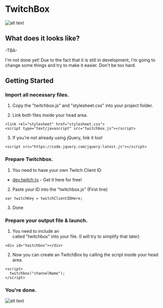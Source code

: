 # TwitchBox
![alt text](https://image.ibb.co/d1MDrH/twitchbox.png)

## What does it looks like?
-TBA-

I'm not done yet! Due to the fact that it is still in development, I'm going to change some things and try to make it easier. Don't be too hard.

## Getting Started

### Import all necessary files.

1. Copy the "twitchbox.js" and "stylesheet.css" into your project folder.

2. Link both files inside your head area.
  ```
  <link rel="stylesheet" href="stylesheet.css">
  <script type="text/javascript" src="twitchbox.js"></script>
  ```
  
3. If you're not already using jQuery, link it too!
  ```
  <script src="https://code.jquery.com/jquery-latest.js"></script>
  ```

### Prepare Twitchbox.

1. You need to have your own Twitch Client ID
  * [dev.twitch.tv](https://dev.twitch.tv/docs/v5) - Get it here for free!

2. Paste your ID into the "twitchbox.js" (First line)
  ```
  var twitchKey = twitchClientIDHere;
  ```

3. Done

### Prepare your output file & launch.

1. You need to include an <div> called "twitchbox" into your file. (I will try to simplify that later)
  ```
  <div id="twitchbox"></div>
  ```

2. Now you can create an TwitchBox by calling the script inside your head area.
  ```
  <script>
    twitchbox("channelName");
  </script>
  ```
  
### You're done.


![alt text](http://lyyn.fr.nf/photoshow/?t=Thb&f=meme+face%2F1282786204310.jpg)


